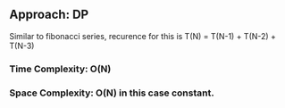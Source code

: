 ## Approach: DP
Similar to fibonacci series, recurence for this is
T(N) = T(N-1) + T(N-2) + T(N-3)
​
### Time Complexity: O(N)
### Space Complexity: O(N) in this case constant.